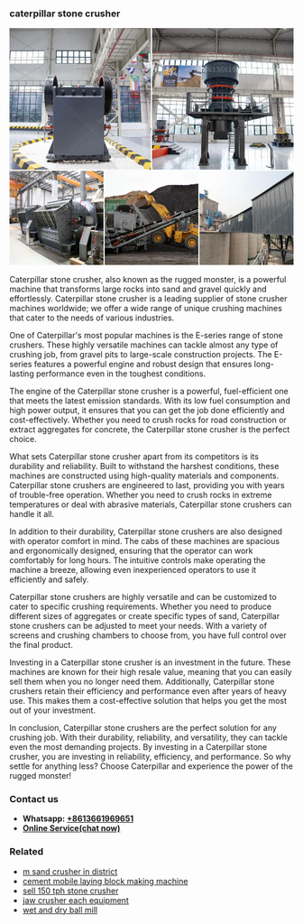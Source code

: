 <h3>caterpillar stone crusher</h3><img src='1702260053.jpg' alt=''><p>Caterpillar stone crusher, also known as the rugged monster, is a powerful machine that transforms large rocks into sand and gravel quickly and effortlessly. Caterpillar stone crusher is a leading supplier of stone crusher machines worldwide; we offer a wide range of unique crushing machines that cater to the needs of various industries.</p><p>One of Caterpillar's most popular machines is the E-series range of stone crushers. These highly versatile machines can tackle almost any type of crushing job, from gravel pits to large-scale construction projects. The E-series features a powerful engine and robust design that ensures long-lasting performance even in the toughest conditions.</p><p>The engine of the Caterpillar stone crusher is a powerful, fuel-efficient one that meets the latest emission standards. With its low fuel consumption and high power output, it ensures that you can get the job done efficiently and cost-effectively. Whether you need to crush rocks for road construction or extract aggregates for concrete, the Caterpillar stone crusher is the perfect choice.</p><p>What sets Caterpillar stone crusher apart from its competitors is its durability and reliability. Built to withstand the harshest conditions, these machines are constructed using high-quality materials and components. Caterpillar stone crushers are engineered to last, providing you with years of trouble-free operation. Whether you need to crush rocks in extreme temperatures or deal with abrasive materials, Caterpillar stone crushers can handle it all.</p><p>In addition to their durability, Caterpillar stone crushers are also designed with operator comfort in mind. The cabs of these machines are spacious and ergonomically designed, ensuring that the operator can work comfortably for long hours. The intuitive controls make operating the machine a breeze, allowing even inexperienced operators to use it efficiently and safely.</p><p>Caterpillar stone crushers are highly versatile and can be customized to cater to specific crushing requirements. Whether you need to produce different sizes of aggregates or create specific types of sand, Caterpillar stone crushers can be adjusted to meet your needs. With a variety of screens and crushing chambers to choose from, you have full control over the final product.</p><p>Investing in a Caterpillar stone crusher is an investment in the future. These machines are known for their high resale value, meaning that you can easily sell them when you no longer need them. Additionally, Caterpillar stone crushers retain their efficiency and performance even after years of heavy use. This makes them a cost-effective solution that helps you get the most out of your investment.</p><p>In conclusion, Caterpillar stone crushers are the perfect solution for any crushing job. With their durability, reliability, and versatility, they can tackle even the most demanding projects. By investing in a Caterpillar stone crusher, you are investing in reliability, efficiency, and performance. So why settle for anything less? Choose Caterpillar and experience the power of the rugged monster!</p><h3>Contact us</h3><ul><li><strong>Whatsapp:&nbsp;<a href="https://wa.me/8613661969651">+8613661969651</a></strong></li><li><a href="https://swt.shibang-china.com/?git&amp;zhl&amp;caterpillar stone crusher"><strong>Online Service(chat now)</strong></a></li></ul><h3>Related</h3><ul><li><a href='m sand crusher in district.md'>m sand crusher in district</a></li><li><a href='cement mobile laying block making machine.md'>cement mobile laying block making machine</a></li><li><a href='sell 150 tph stone crusher.md'>sell 150 tph stone crusher</a></li><li><a href='jaw crusher each equipment.md'>jaw crusher each equipment</a></li><li><a href='wet and dry ball mill.md'>wet and dry ball mill</a></li></ul>